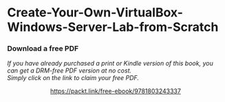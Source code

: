 # Create-Your-Own-VirtualBox-Windows-Server-Lab-from-Scratch
### Download a free PDF

 <i>If you have already purchased a print or Kindle version of this book, you can get a DRM-free PDF version at no cost.<br>Simply click on the link to claim your free PDF.</i>
<p align="center"> <a href="https://packt.link/free-ebook/9781803243337">https://packt.link/free-ebook/9781803243337 </a> </p>
